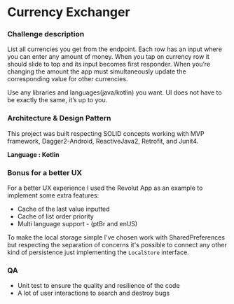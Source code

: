 # Currency Exchanger

### Challenge description

List all currencies you get from the endpoint. Each row has an input where you can enter any 
amount of money. When you tap on currency row it should slide to top and its input becomes first 
responder. When you’re changing the amount the app must simultaneously update the corresponding 
value for other currencies.

Use any libraries and languages(java/kotlin) you want. UI does not have to be exactly the same, 
it’s up to you.


### Architecture & Design Pattern

This project was built respecting SOLID concepts working with MVP framework, Dagger2-Android, 
ReactiveJava2, Retrofit, and Junit4.

**Language : Kotlin**

### Bonus for a better UX

For a better UX experience I used the Revolut App as an example to implement some extra features:

* Cache of the last value inputted
* Cache of list order priority
* Multi language support - (ptBr and enUS)

To make the local storage simple I've chosen work with SharedPreferences but respecting the 
separation of concerns it's possible to connect any other kind of persistence just implementing 
the `LocalStore` interface.

### QA

* Unit test to ensure the quality and resilience of the code
* A lot of user interactions to search and destroy bugs






